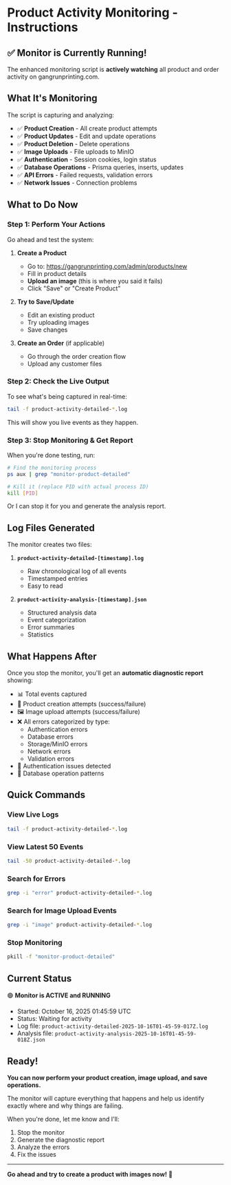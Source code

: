 # Product Activity Monitoring - Instructions

## ✅ Monitor is Currently Running!

The enhanced monitoring script is **actively watching** all product and order activity on gangrunprinting.com.

## What It's Monitoring

The script is capturing and analyzing:

- ✅ **Product Creation** - All create product attempts
- ✅ **Product Updates** - Edit and update operations
- ✅ **Product Deletion** - Delete operations
- ✅ **Image Uploads** - File uploads to MinIO
- ✅ **Authentication** - Session cookies, login status
- ✅ **Database Operations** - Prisma queries, inserts, updates
- ✅ **API Errors** - Failed requests, validation errors
- ✅ **Network Issues** - Connection problems

## What to Do Now

### Step 1: Perform Your Actions

Go ahead and test the system:

1. **Create a Product**
   - Go to: https://gangrunprinting.com/admin/products/new
   - Fill in product details
   - **Upload an image** (this is where you said it fails)
   - Click "Save" or "Create Product"

2. **Try to Save/Update**
   - Edit an existing product
   - Try uploading images
   - Save changes

3. **Create an Order** (if applicable)
   - Go through the order creation flow
   - Upload any customer files

### Step 2: Check the Live Output

To see what's being captured in real-time:

```bash
tail -f product-activity-detailed-*.log
```

This will show you live events as they happen.

### Step 3: Stop Monitoring & Get Report

When you're done testing, run:

```bash
# Find the monitoring process
ps aux | grep "monitor-product-detailed"

# Kill it (replace PID with actual process ID)
kill [PID]
```

Or I can stop it for you and generate the analysis report.

## Log Files Generated

The monitor creates two files:

1. **`product-activity-detailed-[timestamp].log`**
   - Raw chronological log of all events
   - Timestamped entries
   - Easy to read

2. **`product-activity-analysis-[timestamp].json`**
   - Structured analysis data
   - Event categorization
   - Error summaries
   - Statistics

## What Happens After

Once you stop the monitor, you'll get an **automatic diagnostic report** showing:

- 📊 Total events captured
- 🔨 Product creation attempts (success/failure)
- 🖼️ Image upload attempts (success/failure)
- ❌ All errors categorized by type:
  - Authentication errors
  - Database errors
  - Storage/MinIO errors
  - Network errors
  - Validation errors
- 🔐 Authentication issues detected
- 💾 Database operation patterns

## Quick Commands

### View Live Logs

```bash
tail -f product-activity-detailed-*.log
```

### View Latest 50 Events

```bash
tail -50 product-activity-detailed-*.log
```

### Search for Errors

```bash
grep -i "error" product-activity-detailed-*.log
```

### Search for Image Upload Events

```bash
grep -i "image" product-activity-detailed-*.log
```

### Stop Monitoring

```bash
pkill -f "monitor-product-detailed"
```

## Current Status

🟢 **Monitor is ACTIVE and RUNNING**

- Started: October 16, 2025 01:45:59 UTC
- Status: Waiting for activity
- Log file: `product-activity-detailed-2025-10-16T01-45-59-017Z.log`
- Analysis file: `product-activity-analysis-2025-10-16T01-45-59-018Z.json`

## Ready!

**You can now perform your product creation, image upload, and save operations.**

The monitor will capture everything that happens and help us identify exactly where and why things are failing.

When you're done, let me know and I'll:

1. Stop the monitor
2. Generate the diagnostic report
3. Analyze the errors
4. Fix the issues

---

**Go ahead and try to create a product with images now!** 🚀
